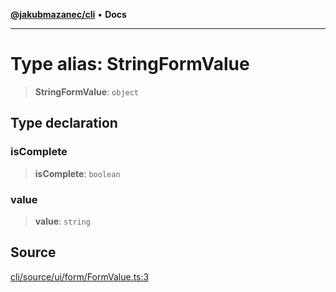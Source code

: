 [**@jakubmazanec/cli**](../README.md) • **Docs**

---

# Type alias: StringFormValue

> **StringFormValue**: `object`

## Type declaration

### isComplete

> **isComplete**: `boolean`

### value

> **value**: `string`

## Source

[cli/source/ui/form/FormValue.ts:3](https://github.com/jakubmazanec/js-tools/blob/9580d5f68de35b95719fd49b679b2d5576d49582/packages/cli/source/ui/form/FormValue.ts#L3)
